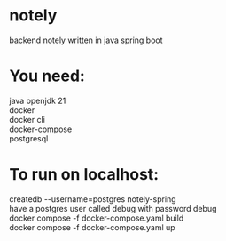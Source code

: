 # notely
 backend notely written in java spring boot

# You need:
java openjdk 21 <br>
docker <br>
docker cli <br>
docker-compose <br>
postgresql <br>

# To run on localhost:
createdb --username=postgres notely-spring <br>
have a postgres user called debug with password debug <br>
docker compose -f docker-compose.yaml build <br>
docker compose -f docker-compose.yaml up

